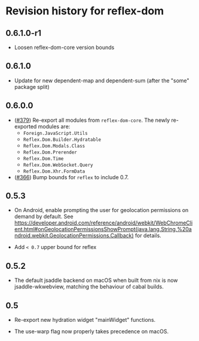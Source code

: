 # Revision history for reflex-dom

## 0.6.1.0-r1

* Loosen reflex-dom-core version bounds

## 0.6.1.0

* Update for new dependent-map and dependent-sum (after the "some" package split)

## 0.6.0.0

* ([#379](https://github.com/reflex-frp/reflex-dom/pull/379)) Re-export all modules from `reflex-dom-core`. The newly re-exported modules are:
    * `Foreign.JavaScript.Utils`
    * `Reflex.Dom.Builder.Hydratable`
    * `Reflex.Dom.Modals.Class`
    * `Reflex.Dom.Prerender`
    * `Reflex.Dom.Time`
    * `Reflex.Dom.WebSocket.Query`
    * `Reflex.Dom.Xhr.FormData`
* ([#366](https://github.com/reflex-frp/reflex-dom/pull/366)) Bump bounds for `reflex` to include 0.7.

## 0.5.3

* On Android, enable prompting the user for geolocation
  permissions on demand by default. See
  https://developer.android.com/reference/android/webkit/WebChromeClient.html#onGeolocationPermissionsShowPrompt(java.lang.String,%20android.webkit.GeolocationPermissions.Callback)
  for details.

 * Add `< 0.7` upper bound for reflex

## 0.5.2

* The default jsaddle backend on macOS when built from nix
  is now jsaddle-wkwebview, matching the behaviour of cabal
  builds.

## 0.5

* Re-export new hydration widget "mainWidget" functions.

* The use-warp flag now properly takes precedence on macOS.
